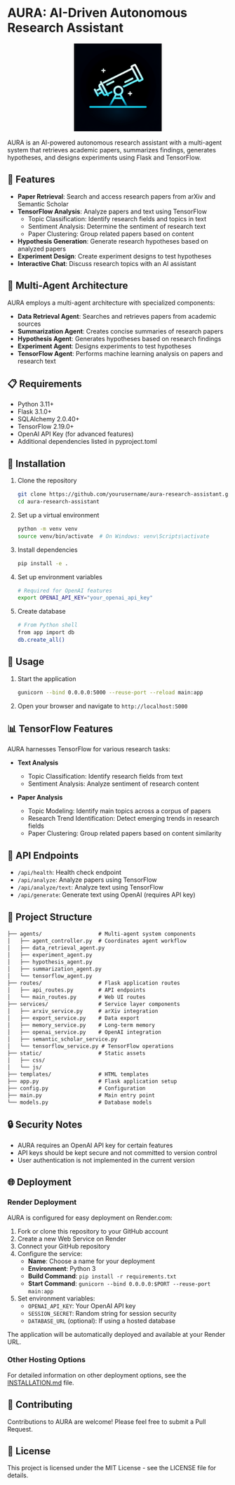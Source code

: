 # AURA: AI-Driven Autonomous Research Assistant

<p align="center">
  <img src="generated-icon.png" alt="AURA Logo" width="200">
</p>

AURA is an AI-powered autonomous research assistant with a multi-agent system that retrieves academic papers, summarizes findings, generates hypotheses, and designs experiments using Flask and TensorFlow.

## 🚀 Features

- **Paper Retrieval**: Search and access research papers from arXiv and Semantic Scholar
- **TensorFlow Analysis**: Analyze papers and text using TensorFlow
  - Topic Classification: Identify research fields and topics in text
  - Sentiment Analysis: Determine the sentiment of research text
  - Paper Clustering: Group related papers based on content
- **Hypothesis Generation**: Generate research hypotheses based on analyzed papers
- **Experiment Design**: Create experiment designs to test hypotheses
- **Interactive Chat**: Discuss research topics with an AI assistant

## 🧠 Multi-Agent Architecture

AURA employs a multi-agent architecture with specialized components:

- **Data Retrieval Agent**: Searches and retrieves papers from academic sources
- **Summarization Agent**: Creates concise summaries of research papers
- **Hypothesis Agent**: Generates hypotheses based on research findings
- **Experiment Agent**: Designs experiments to test hypotheses
- **TensorFlow Agent**: Performs machine learning analysis on papers and research text

## 📋 Requirements

- Python 3.11+
- Flask 3.1.0+
- SQLAlchemy 2.0.40+
- TensorFlow 2.19.0+
- OpenAI API Key (for advanced features)
- Additional dependencies listed in pyproject.toml

## 🔧 Installation

1. Clone the repository
   ```bash
   git clone https://github.com/yourusername/aura-research-assistant.git
   cd aura-research-assistant
   ```

2. Set up a virtual environment
   ```bash
   python -m venv venv
   source venv/bin/activate  # On Windows: venv\Scripts\activate
   ```

3. Install dependencies
   ```bash
   pip install -e .
   ```

4. Set up environment variables
   ```bash
   # Required for OpenAI features
   export OPENAI_API_KEY="your_openai_api_key"
   ```

5. Create database
   ```bash
   # From Python shell
   from app import db
   db.create_all()
   ```

## 🚀 Usage

1. Start the application
   ```bash
   gunicorn --bind 0.0.0.0:5000 --reuse-port --reload main:app
   ```
   
2. Open your browser and navigate to `http://localhost:5000`

## 📊 TensorFlow Features

AURA harnesses TensorFlow for various research tasks:

- **Text Analysis**
  - Topic Classification: Identify research fields from text
  - Sentiment Analysis: Analyze sentiment of research content
  
- **Paper Analysis**
  - Topic Modeling: Identify main topics across a corpus of papers
  - Research Trend Identification: Detect emerging trends in research fields
  - Paper Clustering: Group related papers based on content similarity

## 📝 API Endpoints

- `/api/health`: Health check endpoint
- `/api/analyze`: Analyze papers using TensorFlow
- `/api/analyze/text`: Analyze text using TensorFlow
- `/api/generate`: Generate text using OpenAI (requires API key)

## 📂 Project Structure

```
├── agents/                  # Multi-agent system components
│   ├── agent_controller.py  # Coordinates agent workflow
│   ├── data_retrieval_agent.py
│   ├── experiment_agent.py
│   ├── hypothesis_agent.py
│   ├── summarization_agent.py
│   └── tensorflow_agent.py
├── routes/                  # Flask application routes
│   ├── api_routes.py        # API endpoints
│   └── main_routes.py       # Web UI routes
├── services/                # Service layer components
│   ├── arxiv_service.py     # arXiv integration
│   ├── export_service.py    # Data export
│   ├── memory_service.py    # Long-term memory
│   ├── openai_service.py    # OpenAI integration
│   ├── semantic_scholar_service.py
│   └── tensorflow_service.py # TensorFlow operations
├── static/                  # Static assets
│   ├── css/
│   └── js/
├── templates/               # HTML templates
├── app.py                   # Flask application setup
├── config.py                # Configuration
├── main.py                  # Main entry point
└── models.py                # Database models
```

## 🔒 Security Notes

- AURA requires an OpenAI API key for certain features
- API keys should be kept secure and not committed to version control
- User authentication is not implemented in the current version

## 🌐 Deployment

### Render Deployment

AURA is configured for easy deployment on Render.com:

1. Fork or clone this repository to your GitHub account
2. Create a new Web Service on Render
3. Connect your GitHub repository
4. Configure the service:
   - **Name**: Choose a name for your deployment
   - **Environment**: Python 3
   - **Build Command**: `pip install -r requirements.txt`
   - **Start Command**: `gunicorn --bind 0.0.0.0:$PORT --reuse-port main:app`
5. Set environment variables:
   - `OPENAI_API_KEY`: Your OpenAI API key
   - `SESSION_SECRET`: Random string for session security
   - `DATABASE_URL` (optional): If using a hosted database

The application will be automatically deployed and available at your Render URL.

### Other Hosting Options

For detailed information on other deployment options, see the [INSTALLATION.md](INSTALLATION.md) file.

## 🤝 Contributing

Contributions to AURA are welcome! Please feel free to submit a Pull Request.

## 📄 License

This project is licensed under the MIT License - see the LICENSE file for details.